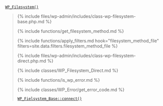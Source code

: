 <p><code><a href="https://developer.wordpress.org/reference/functions/wp_filesystem/">WP_Filesystem()</a></code></p>

<blockquote>

{% include files/wp-admin/includes/class-wp-filesystem-base.php.md %}

{% include functions/get_filesystem_method.md %}

{% include functions/apply_filters.md hook="filesystem_method_file" filters=site.data.filters.filesystem_method_file %}

{% include files/wp-admin/includes/class-wp-filesystem-direct.php.md %}

{% include classes/WP_Filesystem_Direct.md %}

{% include functions/is_wp_error.md %}

{% include classes/WP_Error/get_error_code.md %}

 [`WP_Fielsystem_Base::connect()`](https://developer.wordpress.org/reference/classes/wp_fielsystem_base/connect/)

</blockquote>